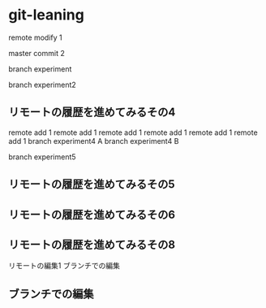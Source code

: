 # git-leaning

remote modify 1

master commit 2

branch experiment

branch experiment2

## リモートの履歴を進めてみるその4

remote add 1
remote add 1
remote add 1
remote add 1
remote add 1
remote add 1
branch experiment4 A
branch experiment4 B

branch experiment5

## リモートの履歴を進めてみるその5

## リモートの履歴を進めてみるその6

## リモートの履歴を進めてみるその8

リモートの編集1
ブランチでの編集

## ブランチでの編集
